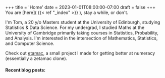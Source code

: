 +++
title = 'Home'
date = 2023-01-01T08:00:00-07:00
draft = false
+++
You are [here]( {{< ref "_index" >}} ), stay a while, or don't. 

I'm Tom, a 20 y/o Masters student at the University of Edinburgh, studying Statistics & Data Science. 
For my undergrad, I studied Maths at the University of Cambridge primarily taking courses in Statistics, Probability, and Analysis. 
I'm interested in the intersection of Mathematics, Statistics, and Computer Science.

Check out [etamac](/etamac), a small project I made for getting better at numeracy (essentially a zetamac clone).

#### Recent blog posts:
